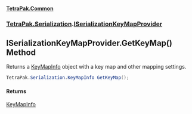 #### [TetraPak.Common](index.md 'index')
### [TetraPak.Serialization](TetraPak_Serialization.md 'TetraPak.Serialization').[ISerializationKeyMapProvider](TetraPak_Serialization_ISerializationKeyMapProvider.md 'TetraPak.Serialization.ISerializationKeyMapProvider')
## ISerializationKeyMapProvider.GetKeyMap() Method
Returns a [KeyMapInfo](TetraPak_Serialization_KeyMapInfo.md 'TetraPak.Serialization.KeyMapInfo') object with a key map and other mapping settings.  
```csharp
TetraPak.Serialization.KeyMapInfo GetKeyMap();
```
#### Returns
[KeyMapInfo](TetraPak_Serialization_KeyMapInfo.md 'TetraPak.Serialization.KeyMapInfo')  

